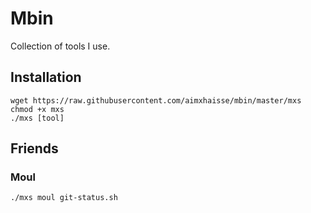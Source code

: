# Mbin

Collection of tools I use.

## Installation

    wget https://raw.githubusercontent.com/aimxhaisse/mbin/master/mxs
    chmod +x mxs
    ./mxs [tool]

## Friends

### Moul

    ./mxs moul git-status.sh
